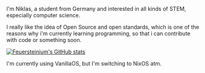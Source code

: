 I'm Niklas, a student from Germany and interested in all kinds of STEM, especially computer science. 

I really like the idea of Open Source and open standards, which is one of the reasons why i'm currently learning programming, so that i can contribute with code or something soon.


[![Feuersteinium's GitHub stats](https://github-readme-stats.vercel.app/api?username=feuersteinium&theme=gruvbox)](https://github.com/anuraghazra/github-readme-stats)

I'm currently using VanillaOS, but I'm switching to NixOS atm.
